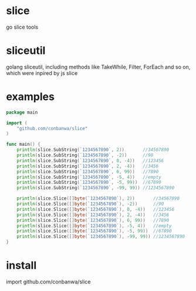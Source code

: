 # slice
go slice tools

# sliceutil

golang sliceutil, including methods like TakeWhile, Filter, ForEach and so on, which were inpired by js slice

# examples

```go
package main

import (
	"github.com/conbanwa/slice"
)

func main() {
	println(slice.SubString(`1234567890`, 2))       //34567890
	println(slice.SubString(`1234567890`, -2))      //90
	println(slice.SubString(`1234567890`, 0, -4))   //123456
	println(slice.SubString(`1234567890`, 2, -4))   //3456
	println(slice.SubString(`1234567890`, 6, 99))   //7890
	println(slice.SubString(`1234567890`, -5, 4))   //empty
	println(slice.SubString(`1234567890`, -5, 99))  //67890
	println(slice.SubString(`1234567890`, -99, 99)) //1234567890

	println(slice.Slice([]byte(`1234567890`), 2))       //34567890
	println(slice.Slice([]byte(`1234567890`), -2))      //90
	println(slice.Slice([]byte(`1234567890`), 0, -4))   //123456
	println(slice.Slice([]byte(`1234567890`), 2, -4))   //3456
	println(slice.Slice([]byte(`1234567890`), 6, 99))   //7890
	println(slice.Slice([]byte(`1234567890`), -5, 4))   //empty
	println(slice.Slice([]byte(`1234567890`), -5, 99))  //67890
	println(slice.Slice([]byte(`1234567890`), -99, 99)) //1234567890
}
```

# install

import github.com/conbanwa/slice
